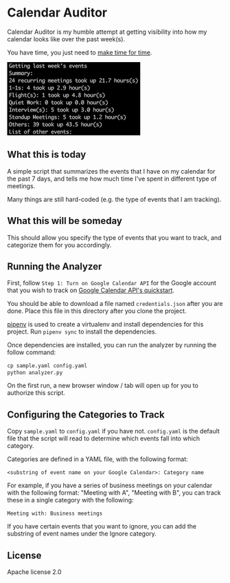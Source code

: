 # Calendar Auditor

Calendar Auditor is my humble attempt at getting visibility into how my
calendar looks like over the past week(s).

You have time, you just need to [make time for time][1].

![Sample run of the Script](screenshot.png?raw=true "Script Output")


## What this is today

A simple script that summarizes the events that I have on my calendar for the
past 7 days, and tells me how much time I've spent in different type of
meetings.

Many things are still hard-coded (e.g. the type of events that I am tracking).

## What this will be someday

This should allow you specify the type of events that you want to track, and
categorize them for you accordingly.

## Running the Analyzer

First, follow `Step 1: Turn on Google Calendar API` for the Google account that
you wish to track on [Google Calendar API's quickstart][2].

You should be able to download a file named `credentials.json` after you are
done. Place this file in this directory after you clone the project.

[pipenv][3] is used to create a virtualenv and install dependencies for this
project. Run `pipenv sync` to install the dependencies.

Once dependencies are installed, you can run the analyzer by running the follow command:

    cp sample.yaml config.yaml
    python analyzer.py

On the first run, a new browser window / tab will open up for you to authorize
this script.

## Configuring the Categories to Track

Copy `sample.yaml` to `config.yaml` if you have not. `config.yaml` is the default
file that the script will read to determine which events fall into which category.

Categories are defined in a YAML file, with the following format:

    <substring of event name on your Google Calendar>: Category name

For example, if you have a series of business meetings on your calendar with
the following format: "Meeting with A", "Meeting with B", you can track
these in a single category with the following:

    Meeting with: Business meetings

If you have certain events that you want to ignore, you can add the
substring of event names under the Ignore category.


## License

Apache license 2.0


[1]: https://hbr.org/2011/12/make-time-for-time.html
[2]: https://developers.google.com/calendar/quickstart/python
[3]: https://pipenv.readthedocs.io/en/latest/
